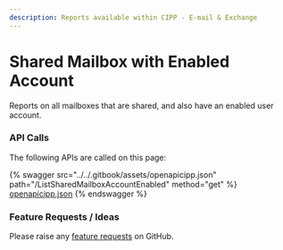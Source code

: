 ```yaml
---
description: Reports available within CIPP - E-mail & Exchange
---
```


# Shared Mailbox with Enabled Account

Reports on all mailboxes that are shared, and also have an enabled user account.

### API Calls

The following APIs are called on this page:

{% swagger src="../../.gitbook/assets/openapicipp.json" path="/ListSharedMailboxAccountEnabled" method="get" %}
[openapicipp.json](../../.gitbook/assets/openapicipp.json)
{% endswagger %}

### Feature Requests / Ideas

Please raise any [feature requests](https://github.com/KelvinTegelaar/CIPP/issues/new?assignees=\&labels=\&template=feature\_request.md\&title=FEATURE+REQUEST%3A+) on GitHub.
